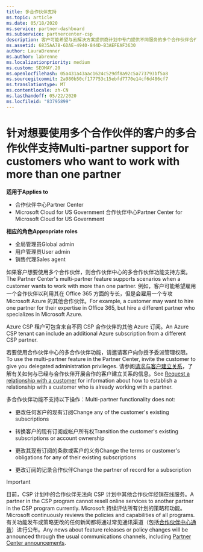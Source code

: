 ```yaml
---
title: 多合作伙伴支持
ms.topic: article
ms.date: 05/18/2020
ms.service: partner-dashboard
ms.subservice: partnercenter-csp
description: 客户可能希望与云解决方案提供商计划中专门提供不同服务的多个合作伙伴合作。
ms.assetid: 6835AA78-6DAE-4940-844D-B3AEFEAF3630
author: LauraBrenner
ms.author: labrenne
ms.localizationpriority: medium
ms.custom: SEOMAY.20
ms.openlocfilehash: 05a431a43aac1624c529df8a92c5a773793bf5a8
ms.sourcegitcommit: 2a980b50cf177753c15ebfd7770e14cf6d486cf7
ms.translationtype: MT
ms.contentlocale: zh-CN
ms.lasthandoff: 05/22/2020
ms.locfileid: "83795899"
---
```

# <a name="multi-partner-support-for-customers-who-want-to-work-with-more-than-one-partner"></a><span data-ttu-id="1097b-103">针对想要使用多个合作伙伴的客户的多合作伙伴支持</span><span class="sxs-lookup"><span data-stu-id="1097b-103">Multi-partner support for customers who want to work with more than one partner</span></span>

<span data-ttu-id="1097b-104">**适用于**</span><span class="sxs-lookup"><span data-stu-id="1097b-104">**Applies to**</span></span>

-  <span data-ttu-id="1097b-105">合作伙伴中心</span><span class="sxs-lookup"><span data-stu-id="1097b-105">Partner Center</span></span>
-  <span data-ttu-id="1097b-106">Microsoft Cloud for US Government 合作伙伴中心</span><span class="sxs-lookup"><span data-stu-id="1097b-106">Partner Center for Microsoft Cloud for US Government</span></span>

<span data-ttu-id="1097b-107">**相应的角色**</span><span class="sxs-lookup"><span data-stu-id="1097b-107">**Appropriate roles**</span></span>
-   <span data-ttu-id="1097b-108">全局管理员</span><span class="sxs-lookup"><span data-stu-id="1097b-108">Global admin</span></span>
-   <span data-ttu-id="1097b-109">用户管理员</span><span class="sxs-lookup"><span data-stu-id="1097b-109">User admin</span></span>
-   <span data-ttu-id="1097b-110">销售代理</span><span class="sxs-lookup"><span data-stu-id="1097b-110">Sales agent</span></span>

<span data-ttu-id="1097b-111">如果客户想要使用多个合作伙伴，则合作伙伴中心的多合作伙伴功能支持方案。</span><span class="sxs-lookup"><span data-stu-id="1097b-111">The Partner Center's multi-partner feature supports scenarios when a customer wants to work with more than one partner.</span></span> <span data-ttu-id="1097b-112">例如，客户可能希望雇用一个合作伙伴以利用其在 Office 365 方面的专长，但是会雇用一个专攻 Microsoft Azure 的其他合作伙伴。</span><span class="sxs-lookup"><span data-stu-id="1097b-112">For example, a customer may want to hire one partner for their expertise in Office 365, but hire a different partner who specializes in Microsoft Azure.</span></span> 

<span data-ttu-id="1097b-113">Azure CSP 租户可包含来自不同 CSP 合作伙伴的其他 Azure 订阅。</span><span class="sxs-lookup"><span data-stu-id="1097b-113">An Azure CSP tenant can include an additional Azure subscription from a different CSP partner.</span></span>

<span data-ttu-id="1097b-114">若要使用合作伙伴中心的多合作伙伴功能，请邀请客户向你授予委派管理权限。</span><span class="sxs-lookup"><span data-stu-id="1097b-114">To use the multi-partner feature in the Partner Center, invite the customer to give you delegated administration privileges.</span></span> <span data-ttu-id="1097b-115">请参阅[请求与客户建立关系](request-a-relationship-with-a-customer.md)，了解有关如何与已经与合作伙伴开展合作的客户建立关系的信息。</span><span class="sxs-lookup"><span data-stu-id="1097b-115">See [Request a relationship with a customer](request-a-relationship-with-a-customer.md) for information about how to establish a relationship with a customer who is already working with a partner.</span></span>

<span data-ttu-id="1097b-116">多合作伙伴功能不支持以下操作：</span><span class="sxs-lookup"><span data-stu-id="1097b-116">Multi-partner functionality does not:</span></span>

- <span data-ttu-id="1097b-117">更改任何客户的现有订阅</span><span class="sxs-lookup"><span data-stu-id="1097b-117">Change any of the customer's existing subscriptions</span></span>

- <span data-ttu-id="1097b-118">转换客户的现有订阅或帐户所有权</span><span class="sxs-lookup"><span data-stu-id="1097b-118">Transition the customer's existing subscriptions or account ownership</span></span>

- <span data-ttu-id="1097b-119">更改其现有订阅的条款或客户的义务</span><span class="sxs-lookup"><span data-stu-id="1097b-119">Change the terms or customer's obligations for any of their existing subscriptions</span></span>

- <span data-ttu-id="1097b-120">更改订阅的记录合作伙伴</span><span class="sxs-lookup"><span data-stu-id="1097b-120">Change the partner of record for a subscription</span></span>

> [!IMPORTANT]  
> <span data-ttu-id="1097b-121">目前，CSP 计划中的合作伙伴无法向 CSP 计划中其他合作伙伴经销在线服务。</span><span class="sxs-lookup"><span data-stu-id="1097b-121">A partner in the CSP program cannot resell online services to another partner in the CSP program currently.</span></span> <span data-ttu-id="1097b-122">Microsoft 持续评估所有计划的策略和功能。</span><span class="sxs-lookup"><span data-stu-id="1097b-122">Microsoft continuously reviews the policies and capabilities of all programs.</span></span> <span data-ttu-id="1097b-123">有关功能发布或策略更改的任何新闻都将通过常见通讯渠道（包括[合作伙伴中心通告](https://partner.microsoft.com/pcv/announcements)）进行公布。</span><span class="sxs-lookup"><span data-stu-id="1097b-123">Any news about feature releases or policy changes will be announced through the usual communications channels, including [Partner Center announcements](https://partner.microsoft.com/pcv/announcements).</span></span>






